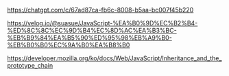 https://chatgpt.com/c/67ad87ca-fb6c-8008-b5aa-bc007f45b220

https://velog.io/@suasue/JavaScript-%EA%B0%9D%EC%B2%B4-%ED%8C%8C%EC%9D%B4%EC%8D%AC%EA%B3%BC-%EB%B9%84%EA%B5%90%ED%95%98%EB%A9%B0-%EB%B0%B0%EC%9A%B0%EA%B8%B0

https://developer.mozilla.org/ko/docs/Web/JavaScript/Inheritance_and_the_prototype_chain
